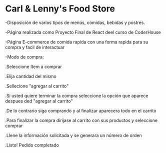 # Carl & Lenny's Food Store

-Disposición de varios tipos de menús, comidas, bebidas y postres.

-Página realizada como Proyecto Final de React deel curso de CoderHouse

-Página E-commerce de comida rapida con una forma rapida para su compra y facil de interactuar



-Modo de compra:

.Seleccione Item a comprar

.Elija cantidad del mismo

.Sellecione "agregar al carrito"

.Si usted quiere terminar la compra seleccione la opción que aparece despues ded "agregar al carrito"

.De lo contrario siga comprando y al finalizar aparecera todo en el carrito

.Para finalizar la compra dirijase al carrito con sus productos y seleccione comprar

.Llene la información solicitada y se generara un número de orden

.Listo! Pedido completado